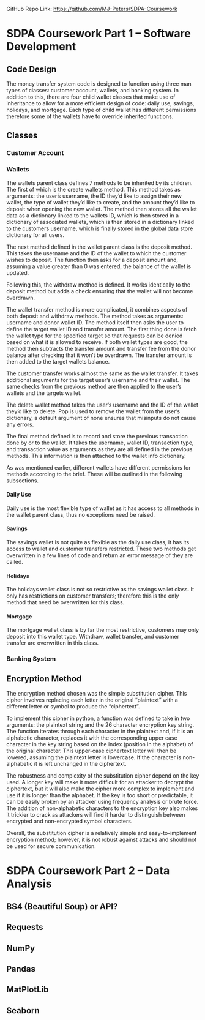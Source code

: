 GitHub Repo Link: https://github.com/MJ-Peters/SDPA-Coursework
# SDPA Coursework Part 1 – Software Development
## Code Design
The money transfer system code is designed to function using three man types of classes: customer account, wallets, and banking system. In addition to this, there are four child wallet classes that make use of inheritance to allow for a more efficient design of code: daily use, savings, holidays, and mortgage. Each type of child wallet has different permissions therefore some of the wallets have to override inherited functions.
## Classes
### Customer Account
### Wallets
The wallets parent class defines 7 methods to be inherited by its children. The first of which is the create wallets method. This method takes as arguments: the user’s username, the ID they’d like to assign their new wallet, the type of wallet they’d like to create, and the amount they’d like to deposit when opening the new wallet. The method then stores all the wallet data as a dictionary linked to the wallets ID, which is then stored in a dictionary of associated wallets, which is then stored in a dictionary linked to the customers username, which is finally stored in the global data store dictionary for all users.

The next method defined in the wallet parent class is the deposit method. This takes the username and the ID of the wallet to which the customer wishes to deposit. The function then asks for a deposit amount and, assuming a value greater than 0 was entered, the balance of the wallet is updated.

Following this, the withdraw method is defined. It works identically to the deposit method but adds a check ensuring that the wallet will not become overdrawn.

The wallet transfer method is more complicated, it combines aspects of both deposit and withdraw methods. The method takes as arguments: username and donor wallet ID. The method itself then asks the user to define the target wallet ID and transfer amount. The first thing done is fetch the wallet type for the specified target so that requests can be denied based on what it is allowed to receive. If both wallet types are good, the method then subtracts the transfer amount and transfer fee from the donor balance after checking that it won’t be overdrawn. The transfer amount is then added to the target wallets balance.

The customer transfer works almost the same as the wallet transfer. It takes additional arguments for the target user’s username and their wallet. The same checks from the previous method are then applied to the user’s wallets and the targets wallet.

The delete wallet method takes the user’s username and the ID of the wallet they’d like to delete. Pop is used to remove the wallet from the user’s dictionary, a default argument of none ensures that misinputs do not cause any errors.

The final method defined is to record and store the previous transaction done by or to the wallet. It takes the username, wallet ID, transaction type, and transaction value as arguments as they are all defined in the previous methods. This information is then attached to the wallet info dictionary.

As was mentioned earlier, different wallets have different permissions for methods according to the brief. These will be outlined in the following subsections.
#### Daily Use
Daily use is the most flexible type of wallet as it has access to all methods in the wallet parent class, thus no exceptions need be raised.
#### Savings
The savings wallet is not quite as flexible as the daily use class, it has its access to wallet and customer transfers restricted. These two methods get overwritten in a few lines of code and return an error message of they are called.
#### Holidays
The holidays wallet class is not so restrictive as the savings wallet class. It only has restrictions on customer transfers; therefore this is the only method that need be overwritten for this class.
#### Mortgage
The mortgage wallet class is by far the most restrictive, customers may only deposit into this wallet type. Withdraw, wallet transfer, and customer transfer are overwritten in this class.
### Banking System

## Encryption Method
The encryption method chosen was the simple substitution cipher. This cipher involves replacing each letter in the original “plaintext” with a different letter or symbol to produce the “ciphertext”.

To implement this cipher in python, a function was defined to take in two arguments: the plaintext string and the 26 character encryption key string. The function iterates through each character in the plaintext and, if it is an alphabetic character, replaces it with the corresponding upper case character in the key string based on the index (position in the alphabet) of the original character. This upper-case ciphertext letter will then be lowered, assuming the plaintext letter is lowercase. If the character is non-alphabetic it is left unchanged in the ciphertext.

The robustness and complexity of the substitution cipher depend on the key used. A longer key will make it more difficult for an attacker to decrypt the ciphertext, but it will also make the cipher more complex to implement and use if it is longer than the alphabet. If the key is too short or predictable, it can be easily broken by an attacker using frequency analysis or brute force. The addition of non-alphabetic characters to the encryption key also makes it trickier to crack as attackers will find it harder to distinguish between encrypted and non-encrypted symbol characters.

Overall, the substitution cipher is a relatively simple and easy-to-implement encryption method; however, it is not robust against attacks and should not be used for secure communication. 

# SDPA Coursework Part 2 – Data Analysis
## BS4 (Beautiful Soup) or API?
## Requests
## NumPy
## Pandas
## MatPlotLib
## Seaborn
##
